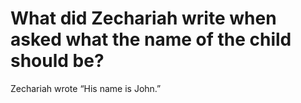 # What did Zechariah write when asked what the name of the child should be?

Zechariah wrote “His name is John.”
